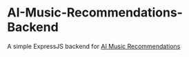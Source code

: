 # AI-Music-Recommendations-Backend

A simple ExpressJS backend for [AI Music Recommendations](https://github.com/13lack13lood/AI-Music-Recommendations)
